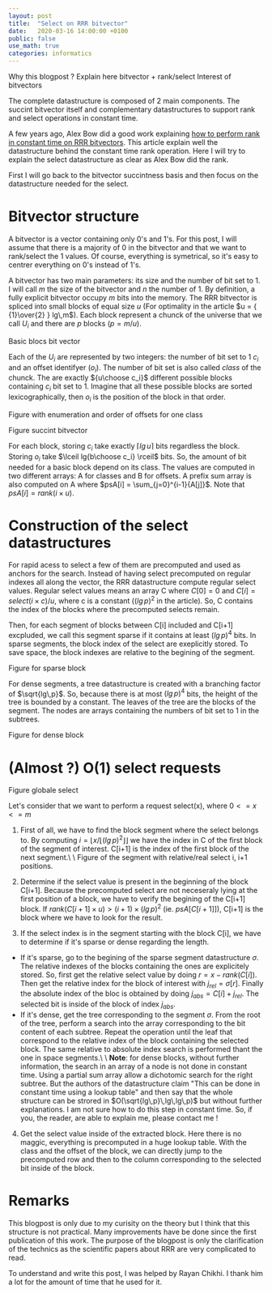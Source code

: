 ```yaml
---
layout: post
title:  "Select on RRR bitvector"
date:   2020-03-16 14:00:00 +0100
public: false
use_math: true
categories: informatics
---
```


Why this blogpost ?
Explain here bitvector + rank/select
Interest of bitvectors

The complete datastructure is composed of 2 main components.
The succint bitvector itself and complementary datastructures to support rank and select operations in constant time.

A few years ago, Alex Bow did a good work explaining [how to perform rank in constant time on RRR bitvectors](https://alexbowe.com/rrr/).
This article explain well the datastructure behind the constant time rank operation.
Here I will try to explain the select datastructure as clear as Alex Bow did the rank.

First I will go back to the bitvector succintness basis and then focus on the datastructure needed for the select.

# Bitvector structure

A bitvector is a vector containing only 0's and 1's.
For this post, I will assume that there is a majority of 0 in the bitvector and that we want to rank/select the 1 values.
Of course, everything is symetrical, so it's easy to centrer everything on 0's instead of 1's.

A bitvector has two main parameters: its size and the number of bit set to 1.
I will call $m$ the size of the bitvector and $n$ the number of 1.
By definition, a fully explicit bitvector occupy $m$ bits into the memory.
The RRR bitvector is spliced into small blocks of equal size $u$ (For optimality in the article $u = { {1}\over{2} } lg\,m$).
Each block represent a chunck of the universe that we call $U_i$ and there are $p$ blocks ($p = m / u$).

Basic blocs bit vector

Each of the $U_i$ are represented by two integers: the number of bit set to 1 $c_i$ and an offset identifyer ($o_i$).
The number of bit set is also called *class* of the chunck.
The are exactly ${u\choose c_i}$ different possible blocks containing $c_i$ bit set to 1.
Imagine that all these possible blocks are sorted lexicographically, then $o_i$ is the position of the block in that order.

Figure with enumeration and order of offsets for one class

Figure succint bitvector

For each block, storing $c_i$ take exactly $\lceil lg\,u \rceil$ bits regardless the block.
Storing $o_i$ take $\lceil lg{b\choose c_i} \rceil$ bits.
So, the amount of bit needed for a basic block depend on its class.
The values are computed in two different arrays: A for classes and B for offsets.
A prefix sum array is also computed on A where $psA[i] = \sum_{j=0}^{i-1}{A[j]}$.
Note that $psA[i] = rank(i \times u)$.

# Construction of the select datastructures

For rapid acess to select a few of them are precomputed and used as anchors for the search.
Instead of having select precomputed on regular indexes all along the vector, the RRR datastructure compute regular select values.
Regular select values means an array C where $C[0] = 0$ and $C[i] = select(i \times c) / u$, where c is a constant ($(lg\,p)^2$ in the article).
So, C contains the index of the blocks where the precomputed selects remain.

Then, for each segment of blocks between C[i] included and C[i+1] excpluded, we call this segment sparse if it contains at least $(lg\,p)^4$ bits.
In sparse segments, the block index of the select are exeplicitly stored.
To save space, the block indexes are relative to the begining of the segment.

Figure for sparse block

For dense segments, a tree datastructure is created with a branching factor of $\sqrt{lg\,p}$.
So, because there is at most $(lg\,p)^4$ bits, the height of the tree is bounded by a constant.
The leaves of the tree are the blocks of the segment.
The nodes are arrays containing the numbers of bit set to 1 in the subtrees.

Figure for dense block


# (Almost ?) O(1) select requests

Figure globale select

Let's consider that we want to perform a request select(x), where $0 <= x <= m$

1. First of all, we have to find the block segment where the select belongs to.
By computing $i= \lfloor x / \lfloor (lg\,p)^2 \rfloor \rfloor$ we have the index in C of the first block of the segment of interest.
C[i+1] is the index of the first block of the next segment.\\
\\
Figure of the segment with relative/real select i, i+1 positions.

2. Determine if the select value is present in the beginning of the block C[i+1].
Because the precomputed select are not neceseraly lying at the first position of a block, we have to verify the begining of the C[i+1] block.
If $rank(C[i+1] \times u) > (i+1) \times (lg\,p)^2$ (ie. $psA[C[i+1]]$), C[i+1] is the block where we have to look for the result.

3. If the select index is in the segment starting with the block C[i], we have to determine if it's sparse or dense regarding the length.
* If it's sparse, go to the begining of the sparse segment datastructure $\sigma$. The relative indexes of the blocks containing the ones are explicitely stored. So, first get the relative select value by doing $r = x - rank(C[i])$. Then get the relative index for the block of interest with $j_{rel} = \sigma[r]$. Finally the absolute index of the bloc is obtained by doing $j_{abs} = C[i] + j_{rel}$. The selected bit is inside of the block of index $j_{abs}$.
* If it's dense, get the tree corresponding to the segment $\sigma$.
From the root of the tree, perform a search into the array corresponding to the bit content of each subtree. Repeat the operation until the leaf that correspond to the relative index of the block containing the selected block. The same relative to absolute index search is performed thant the one in space segments.\\
\\
**Note**: for dense blocks, without further information, the search in an array of a node is not done in constant time. Using a partial sum array allow a dichotomic search for the right subtree. But the authors of the datastructure claim "This can be done in constant time using a lookup table" and then say that the whole structure can be strored in $O(\sqrt{lg\,p}\,lg\,lg\,p)$ but without further explanations. I am not sure how to do this step in constant time. So, if you, the reader, are able to explain me, please contact me !

4. Get the select value inside of the extracted block. Here there is no maggic, everything is precomputed in a huge lookup table. With the class and the offset of the block, we can directly jump to the precomputed row and then to the column corresponding to the selected bit inside of the block.


# Remarks

This blogpost is only due to my curisity on the theory but I think that this structure is not practical. Many improvements have be done since the first publication of this work. The purpose of the blogpost is only the clarification of the technics as the scientific papers about RRR are very complicated to read.

To understand and write this post, I was helped by Rayan Chikhi. I thank him a lot for the amount of time that he used for it.

